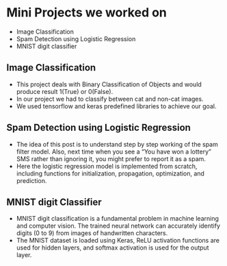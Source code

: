 # Mini Projects we worked on
- Image Classification
- Spam Detection using Logistic Regression 
- MNIST digit classifier

## Image Classification
- This project deals with Binary Classification of Objects and would produce result 1(True) or 0(False).
- In our project we had to classify between cat and non-cat images.
- We used tensorflow and keras predefined libraries to achieve our goal.

##  Spam Detection using Logistic Regression 
- The idea of this post is to understand step by step working of the spam filter model. Also, next time when you see a “You have won a lottery” SMS rather than 
  ignoring it, you might prefer to report it as a spam.
- Here the logistic regression model is implemented from scratch, including functions for initialization, propagation, optimization, and prediction.

## MNIST digit Classifier
- MNIST digit classification is a fundamental problem in machine learning and computer vision. The trained neural network can accurately identify digits (0 to 9) 
  from images of handwritten characters.
- The MNIST dataset is loaded using Keras, ReLU activation functions are used for hidden layers, and softmax activation is used for the output layer.
